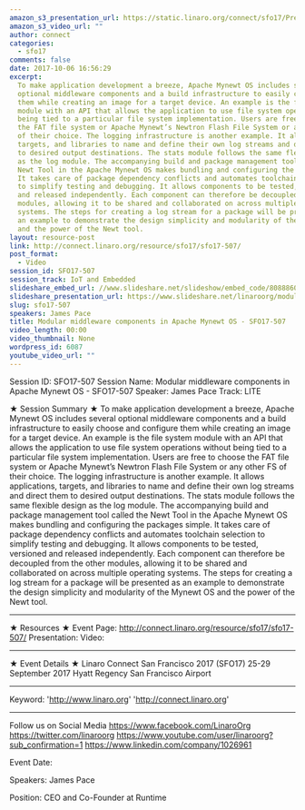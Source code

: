 ```yaml
---
amazon_s3_presentation_url: https://static.linaro.org/connect/sfo17/Presentations/SFO17-507%20Modular%20Middleware.pdf
amazon_s3_video_url: ""
author: connect
categories:
  - sfo17
comments: false
date: 2017-10-06 16:56:29
excerpt:
  To make application development a breeze, Apache Mynewt OS includes several
  optional middleware components and a build infrastructure to easily choose and configure
  them while creating an image for a target device. An example is the file system
  module with an API that allows the application to use file system operations without
  being tied to a particular file system implementation. Users are free to choose
  the FAT file system or Apache Mynewt’s Newtron Flash File System or any other FS
  of their choice. The logging infrastructure is another example. It allows applications,
  targets, and libraries to name and define their own log streams and direct them
  to desired output destinations. The stats module follows the same flexible design
  as the log module. The accompanying build and package management tool called the
  Newt Tool in the Apache Mynewt OS makes bundling and configuring the packages simple.
  It takes care of package dependency conflicts and automates toolchain selection
  to simplify testing and debugging. It allows components to be tested, versioned
  and released independently. Each component can therefore be decoupled from the other
  modules, allowing it to be shared and collaborated on across multiple operating
  systems. The steps for creating a log stream for a package will be presented as
  an example to demonstrate the design simplicity and modularity of the Mynewt OS
  and the power of the Newt tool.
layout: resource-post
link: http://connect.linaro.org/resource/sfo17/sfo17-507/
post_format:
  - Video
session_id: SFO17-507
session_track: IoT and Embedded
slideshare_embed_url: //www.slideshare.net/slideshow/embed_code/80888607
slideshare_presentation_url: https://www.slideshare.net/linaroorg/modular-middleware-components-in-apache-mynewt-os-sfo17507
slug: sfo17-507
speakers: James Pace
title: Modular middleware components in Apache Mynewt OS - SFO17-507
video_length: 00:00
video_thumbnail: None
wordpress_id: 6087
youtube_video_url: ""
---
```


Session ID: SFO17-507
Session Name: Modular middleware components in Apache Mynewt OS - SFO17-507
Speaker: James Pace
Track: LITE

★ Session Summary ★
To make application development a breeze, Apache Mynewt OS includes several optional middleware components and a build infrastructure to easily choose and configure them while creating an image for a target device. An example is the file system module with an API that allows the application to use file system operations without being tied to a particular file system implementation. Users are free to choose the FAT file system or Apache Mynewt’s Newtron Flash File System or any other FS of their choice. The logging infrastructure is another example. It allows applications, targets, and libraries to name and define their own log streams and direct them to desired output destinations. The stats module follows the same flexible design as the log module. The accompanying build and package management tool called the Newt Tool in the Apache Mynewt OS makes bundling and configuring the packages simple. It takes care of package dependency conflicts and automates toolchain selection to simplify testing and debugging. It allows components to be tested, versioned and released independently. Each component can therefore be decoupled from the other modules, allowing it to be shared and collaborated on across multiple operating systems. The steps for creating a log stream for a package will be presented as an example to demonstrate the design simplicity and modularity of the Mynewt OS and the power of the Newt tool.

---

★ Resources ★
Event Page: http://connect.linaro.org/resource/sfo17/sfo17-507/
Presentation:
Video:

---

★ Event Details ★
Linaro Connect San Francisco 2017 (SFO17)
25-29 September 2017
Hyatt Regency San Francisco Airport

---

Keyword:
'http://www.linaro.org'
'http://connect.linaro.org'

---

Follow us on Social Media
https://www.facebook.com/LinaroOrg
https://twitter.com/linaroorg
https://www.youtube.com/user/linaroorg?sub_confirmation=1
https://www.linkedin.com/company/1026961

Event Date:

Speakers: James Pace

Position: CEO and Co-Founder at Runtime
